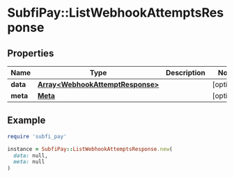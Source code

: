 # SubfiPay::ListWebhookAttemptsResponse

## Properties

| Name | Type | Description | Notes |
| ---- | ---- | ----------- | ----- |
| **data** | [**Array&lt;WebhookAttemptResponse&gt;**](WebhookAttemptResponse.md) |  | [optional] |
| **meta** | [**Meta**](Meta.md) |  | [optional] |

## Example

```ruby
require 'subfi_pay'

instance = SubfiPay::ListWebhookAttemptsResponse.new(
  data: null,
  meta: null
)
```

